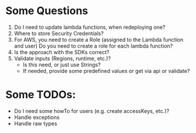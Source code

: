 
# Some Questions

1. Do I need to update lambda functions, when redeploying one?
2. Where to store Security Credentials?
3. For AWS, you need to create a Role (assigned to the Lambda function and user)
Do you need to create a role for each lambda function?
4. Is the approach with the SDKs correct?
5. Validate inputs (Regions, runtime, etc.)?
   - Is this need, or just use Strings?
   - If needed, provide some predefined values or get via api or validate?


# Some TODOs:
- Do I need some howTo for users (e.g. create accessKeys, etc.)?
- Handle exceptions
- Handle raw types
